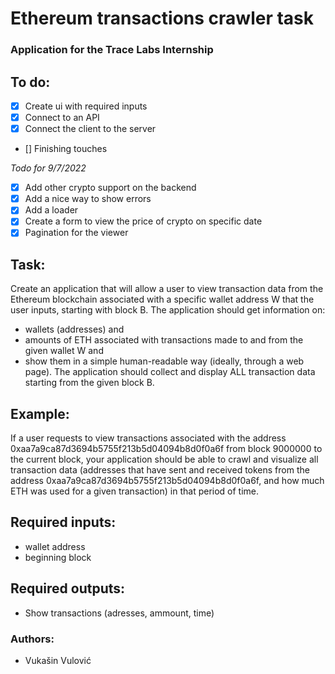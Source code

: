 # Ethereum transactions crawler task
### Application for the Trace Labs Internship

## To do:
- [x] Create ui with required inputs
- [x] Connect to an API
- [x] Connect the client to the server
- [] Finishing touches

*Todo for 9/7/2022*
- [x] Add other crypto support on the backend
- [x] Add a nice way to show errors
- [x] Add a loader
- [x] Create a form to view the price of crypto on specific date
- [x] Pagination for the viewer

## Task:
Create an application that will allow a user to view transaction data from the Ethereum blockchain associated with a specific wallet address W that the user inputs, starting with block B. The application should get information on:
- wallets (addresses) and 
- amounts of ETH associated with transactions made to and from the given wallet W and
- show them in a simple human-readable way (ideally, through a web page). 
The application should collect and display ALL transaction data starting from the given block B. 

## Example:
If a user requests to view transactions associated with the address 0xaa7a9ca87d3694b5755f213b5d04094b8d0f0a6f from block 9000000 to the current block, your application should be able to crawl and visualize all transaction data (addresses that have sent and received tokens from the address 0xaa7a9ca87d3694b5755f213b5d04094b8d0f0a6f, and how much ETH was used for a given transaction) in that period of time.

## Required inputs:
- wallet address
- beginning block

## Required outputs:
- Show transactions (adresses, ammount, time)

### Authors:
- Vukašin Vulović